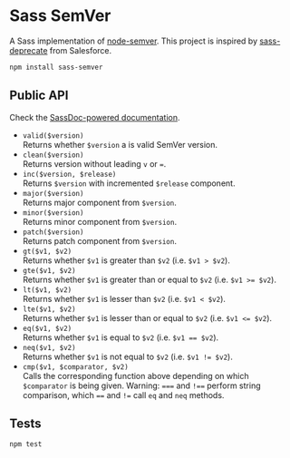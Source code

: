 # Sass SemVer

A Sass implementation of [node-semver](https://github.com/npm/node-semver). This project is inspired by [sass-deprecate](https://github.com/salesforce-ux/sass-deprecate) from Salesforce.

```sh
npm install sass-semver
```

## Public API

Check the [SassDoc-powered documentation](http://hugogiraudel.com/sass-semver).

* `valid($version)`  
  Returns whether `$version` a is valid SemVer version.
* `clean($version)`  
  Returns version without leading `v` or `=`.
* `inc($version, $release)`  
  Returns `$version` with incremented `$release` component.
* `major($version)`  
  Returns major component from `$version`.
* `minor($version)`  
  Returns minor component from `$version`.
* `patch($version)`  
  Returns patch component from `$version`.
* `gt($v1, $v2)`  
  Returns whether `$v1` is greater than `$v2` (i.e. `$v1 > $v2`).
* `gte($v1, $v2)`  
  Returns whether `$v1` is greater than or equal to `$v2` (i.e. `$v1 >= $v2`).
* `lt($v1, $v2)`  
  Returns whether `$v1` is lesser than `$v2` (i.e. `$v1 < $v2`).
* `lte($v1, $v2)`  
  Returns whether `$v1` is lesser than or equal to `$v2` (i.e. `$v1 <= $v2`).
* `eq($v1, $v2)`  
  Returns whether `$v1` is equal to `$v2` (i.e. `$v1 == $v2`).
* `neq($v1, $v2)`  
  Returns whether `$v1` is not equal to `$v2` (i.e. `$v1 != $v2`).
* `cmp($v1, $comparator, $v2)`  
  Calls the corresponding function above depending on which `$comparator` is being given. Warning: `===` and `!==` perform string comparison, which `==` and `!=` call `eq` and `neq` methods.

## Tests

```sh
npm test
```
